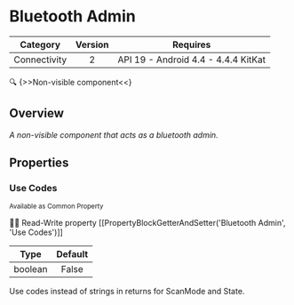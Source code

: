 # Bluetooth Admin

| Category | Version | Requires |
|:--------:|:-------:|:--------:|
|Connectivity|2|API 19 - Android 4.4 - 4.4.4 KitKat|

:mag: {>>Non-visible component<<}

## Overview

_A non-visible component that acts as a bluetooth admin._

## Properties

### Use Codes

<small>Available as Common Property</small>

:eyes::pencil: Read-Write property
[[PropertyBlockGetterAndSetter('Bluetooth Admin', 'Use Codes')]]

| Type | Default |
|:----:|:-------:|
|boolean|False|

Use codes instead of strings in returns for ScanMode and State.